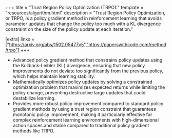 +++
title = "Trust Region Policy Optimization (TRPO):"
template = "resources/algorithm.html"
description = "Trust Region Policy Optimization, or TRPO, is a policy gradient method in reinforcement learning that avoids parameter updates that change the policy too much with a KL divergence constraint on the size of the policy update at each iteration."

[extra]
links = ["https://arxiv.org/abs/1502.05477v5","https://paperswithcode.com/method/trpo"]
+++
* Advanced policy gradient method that constrains policy updates using the Kullback-Leibler (KL) divergence, ensuring that new policy improvements do not deviate too significantly from the previous policy, which helps maintain learning stability.
* Mathematically optimizes policy updates by solving a constrained optimization problem that maximizes expected returns while limiting the policy change, preventing destructive large updates that could destabilize learning.
* Provides more robust policy improvement compared to standard policy gradient methods by using a trust region constraint that guarantees monotonic policy improvement, making it particularly effective for complex reinforcement learning environments with high-dimensional action spaces.and stable compared to traditional policy gradient methods like TRPO.
